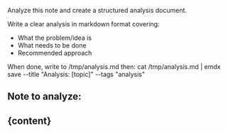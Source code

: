 Analyze this note and create a structured analysis document.

Write a clear analysis in markdown format covering:
- What the problem/idea is
- What needs to be done
- Recommended approach

When done, write to /tmp/analysis.md then: cat /tmp/analysis.md | emdx save --title "Analysis: [topic]" --tags "analysis"

Note to analyze:
---
{content}
---